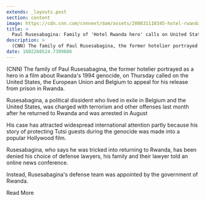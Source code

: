 ```yaml
--- 
extends: _layouts.post 
section: content 
image: https://cdn.cnn.com/cnnnext/dam/assets/200831110345-hotel-rwanda-hero-paul-rusesabagina-arrested-ctw-vpx-00000000-super-tease.jpg 
title: > 
  Paul Rusesabagina: Family of 'Hotel Rwanda hero' calls on United States, EU and Belgium to help free him 
description: > 
  (CNN) The family of Paul Rusesabagina, the former hotelier portrayed as a hero in a film about Rwanda's 1994 genocide, on Thursday called on the United States, the European Union and Belgium to appeal for his release from prison in Rwanda.Rusesabagina, a political dissident who lived in exile in Belgium and the United States, was charged with terrorism and other offenses last month after he returned to Rwanda and was arrested in AugustHis case has attracted widespread international attention partly because his story of protecting Tutsi guests during the genocide was made into a popular Hollywood film.Rusesabagina, who says he was tricked into returning to Rwanda, has been denied his choice of defense lawyers, his family and their lawyer told an online news conference.Instead, Rusesabagina's defense team was appointed by the government of Rwanda. 
date: 1602260524.7399886 
--- 
```

(CNN) The family of Paul Rusesabagina, the former hotelier portrayed as a hero in a film about Rwanda's 1994 genocide, on Thursday called on the United States, the European Union and Belgium to appeal for his release from prison in Rwanda.

Rusesabagina, a political dissident who lived in exile in Belgium and the United States, was charged with terrorism and other offenses last month after he returned to Rwanda and was arrested in August

His case has attracted widespread international attention partly because his story of protecting Tutsi guests during the genocide was made into a popular Hollywood film.

Rusesabagina, who says he was tricked into returning to Rwanda, has been denied his choice of defense lawyers, his family and their lawyer told an online news conference.

Instead, Rusesabagina's defense team was appointed by the government of Rwanda.

Read More